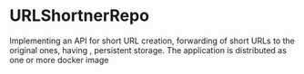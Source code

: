# URLShortnerRepo
Implementing an API for short URL creation, forwarding of short URLs to the original ones, having , persistent storage. The application is distributed as one or more docker image
